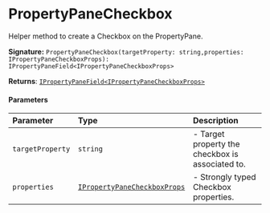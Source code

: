 # PropertyPaneCheckbox

Helper method to create a Checkbox on the PropertyPane.

**Signature:** ``PropertyPaneCheckbox(targetProperty: string,properties: IPropertyPaneCheckboxProps): IPropertyPaneField<IPropertyPaneCheckboxProps>``

**Returns**: [`IPropertyPaneField<IPropertyPaneCheckboxProps>`](../sp-client-preview/ipropertypanefield.md)



#### Parameters


| Parameter	   | Type    | Description |
|:-------------|:---------------|:------------|
| `targetProperty`    | `string` | - Target property the checkbox is associated to. |
| `properties`    | [`IPropertyPaneCheckboxProps`](../sp-client-preview/ipropertypanecheckboxprops.md) | - Strongly typed Checkbox properties. |

